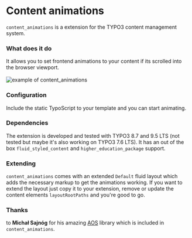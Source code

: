 # Content animations
`content_animations` is a extension for the TYPO3 content management system.

### What does it do
It allows you to set frontend animations to your content if its scrolled into the browser viewport.\
\
![example of content_animations](https://raw.githubusercontent.com/baschte/content-animations/master/Documentation/Images/Example.gif)

### Configuration
Include the static TypoScript to your template and you can start animating.

### Dependencies
The extension is developed and tested with TYPO3 8.7 and 9.5 LTS (not tested but maybe it's also working on TYPO3 7.6 LTS). It has an out of the box `fluid_styled_content` and `higher_education_package` support.

### Extending
`content_animations` comes with an extended `Default` fluid layout which adds the necessary markup to get the animations working. If you want to extend the layout just copy it to your extension, remove or update the content elements `layoutRootPaths` and you're good to go.

### Thanks
to **Michał Sajnóg** for his amazing [AOS](http://michalsnik.github.io/aos/) library which is included in `content_animations`.
